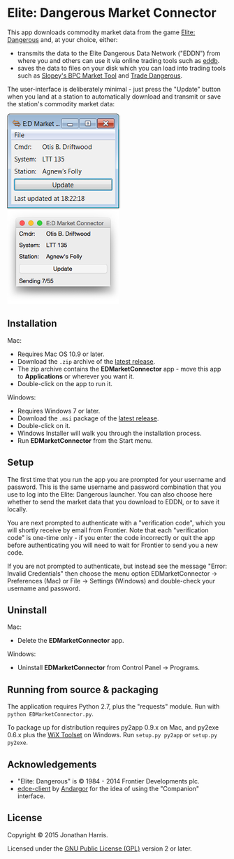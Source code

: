 Elite: Dangerous Market Connector
========

This app downloads commodity market data from the game [Elite: Dangerous](https://www.elitedangerous.com/) and, at your choice, either:

* transmits the data to the Elite Dangerous Data Network ("EDDN") from where you and others can use it via online trading tools such as [eddb](http://eddb.io/).
* saves the data to files on your disk which you can load into trading tools such as [Slopey's BPC Market Tool](https://forums.frontier.co.uk/showthread.php?t=76081) and [Trade Dangerous](https://bitbucket.org/kfsone/tradedangerous/wiki/Home).

The user-interface is deliberately minimal - just press the "Update" button when you land at a station to automatically download and transmit or save the station's commodity market data:

![Windows screenshot](img/win.png) ![Mac screenshot](img/mac.png)


Installation
--------

Mac:

* Requires Mac OS 10.9 or later.
* Download the `.zip` archive of the [latest release](https://github.com/Marginal/EDMarketConnector/releases/latest).
* The zip archive contains the **EDMarketConnector** app - move this app to **Applications** or wherever you want it.
* Double-click on the app to run it.

Windows:

* Requires Windows 7 or later.
* Download the `.msi` package of the [latest release](https://github.com/Marginal/EDMarketConnector/releases/latest).
* Double-click on it.
* Windows Installer will walk you through the installation process.
* Run **EDMarketConnector** from the Start menu.


Setup
--------
The first time that you run the app you are prompted for your username and password. This is the same username and password
combination that you use to log into the Elite: Dangerous launcher. You can also choose here whether to send the market
data that you download to EDDN, or to save it locally.

You are next prompted to authenticate with a "verification code", which you will shortly receive by email from Frontier.
Note that each "verification code" is one-time only - if you enter the code incorrectly or quit the app before
authenticating you will need to wait for Frontier to send you a new code.

If you are not prompted to authenticate, but instead see the message "Error: Invalid Credentials" then choose the menu
option EDMarketConnector → Preferences (Mac) or File → Settings (Windows) and double-check your username and password.

Uninstall
--------

Mac:

* Delete the **EDMarketConnector** app.

Windows:

* Uninstall **EDMarketConnector** from Control Panel → Programs.


Running from source & packaging
--------
The application requires Python 2.7, plus the "requests" module. Run with `python EDMarketConnector.py`.

To package up for distribution requires py2app 0.9.x on Mac, and py2exe 0.6.x plus the [WiX Toolset](http://wixtoolset.org/) on Windows. Run `setup.py py2app` or `setup.py py2exe`.


Acknowledgements
--------
* "Elite: Dangerous" is © 1984 - 2014 Frontier Developments plc.
* [edce-client](https://github.com/Andargor/edce-client) by [Andargor](https://github.com/Andargor) for the idea
  of using the "Companion" interface.

License
-------
Copyright © 2015 Jonathan Harris.

Licensed under the [GNU Public License (GPL)](http://www.gnu.org/licenses/gpl-2.0.html) version 2 or later.
